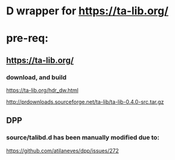 

# D wrapper for https://ta-lib.org/

# pre-req:
## https://ta-lib.org/
### download, and build

https://ta-lib.org/hdr_dw.html

http://prdownloads.sourceforge.net/ta-lib/ta-lib-0.4.0-src.tar.gz

## DPP
### source/talibd.d has been manually modified due to: 
https://github.com/atilaneves/dpp/issues/272
